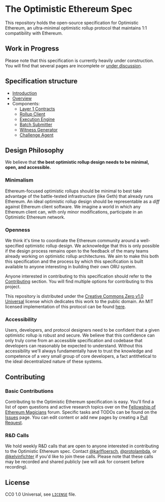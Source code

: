 # The Optimistic Ethereum Spec

This repository holds the open-source specification for Optimistic Ethereum, an ultra-minimal optimistic rollup protocol that maintains 1:1 compatibility with Ethereum.

## Work in Progress

Please note that this specification is currently heavily under construction.
You will find that several pages are incomplete or [under discussion](https://github.com/ethereum-optimism/optimistic-specs/issues).

## Specification structure

- [Introduction](./introduction.md)
- [Overview](./overview.md)
- Components:
  - [Layer 1 Contracts](./components/layer1.md)
  - [Rollup Client](./components/rollup_client.md)
  - [Execution Engine](./components/exec_engine.md)
  - [Batch Submitter](./components/batch_submitter.md)
  - [Witness Generator](./components/witness_gen.md)
  - [Challenge Agent](./components/challenge_agent.md)

## Design Philosophy

We believe that **the best optimistic rollup design needs to be minimal, open, and accessible.**

### Minimalism

Ethereum-focused optimistic rollups should be minimal to best take advantage of the battle-tested infrastructure (like Geth) that already runs Ethereum.
An ideal optimistic rollup design should be representable as a *diff* against Ethereum client software.
We imagine a world in which any Ethereum client can, with only minor modifications, participate in an Optimistic Ethereum network.

### Openness

We think it's time to coordinate the Ethereum community around a well-specified optimistic rollup design.
We acknowledge that this is only possible if the design process remains open to the feedback of the many teams already working on optimistic rollup architectures.
We aim to make this both this specification and the process by which this specification is built available to anyone interesting in building their own ORU system.

Anyone interested in contributing to this specification should refer to the [Contributing](#contributing) section.
You will find multiple options for contributing to this project.

This repository is distributed under the [Creative Commons Zero v1.0 Universal](https://github.com/ethereum-optimism/optimistic-specs/blob/main/LICENSE) license which dedicates this work to the public domain.
An MIT licensed implementation of this protocol can be found [here](https://github.com/ethereum-optimism/optimism).

### Accessibility

Users, developers, and protocol designers need to be confident that a given optimistic rollup is robust and secure.
We believe that this confidence can only truly come from an accessible specification and codebase that developers can reasonably be expected to understand.
Without this accessibility we'll always fundamentally have to trust the knowledge and competence of a very small group of core developers, a fact antithetical to the ideal decentralized nature of these systems.

## Contributing
### Basic Contributions
Contributing to the Optimistic Ethereum specification is easy.
You'll find a list of open questions and active research topics over on the [Fellowship of Ethereum Magicians](https://ethereum-magicians.org) forum.
Specific tasks and TODOs can be found on the [Issues](https://github.com/ethereum-optimism/optimistic-specs/issues) page.
You can edit content or add new pages by creating a [Pull Request](https://github.com/ethereum-optimism/optimistic-specs/pulls).

### R&D Calls
We hold weekly R&D calls that are open to anyone interested in contributing to the Optimistic Ethereum spec.
Contact [@karlfloersch](https://twitter.com/karl_dot_tech/), [@protolambda](https://github.com/protolambda/), or [@kelvinfichter](https://twitter.com/kelvinfichter) if you'd like to join these calls.
Please note that these calls may be recorded and shared publicly (we will ask for consent before recording).

## License

CC0 1.0 Universal, see [`LICENSE`](./LICENSE) file.
